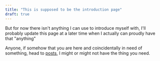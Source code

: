 ```yaml
---
title: "This is supposed to be the introduction page"
draft: true
---
```


But for now there isn't anything I can use to introduce myself with, I'll probably update this page at a later time when I actually can proudly have that "anything"

Anyone, if somehow that you are here and coincidentally in need of something, head to [posts](/posts), I might or might not have the thing you need.
